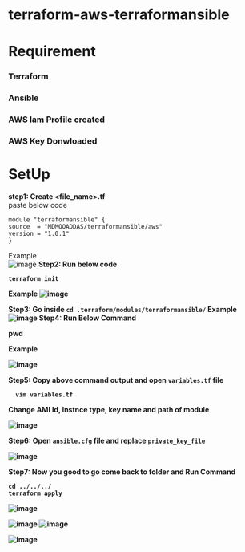 # terraform-aws-terraformansible
# Requirement
### Terraform
### Ansible
### AWS Iam Profile created
### AWS Key Donwloaded

# SetUp
<b>step1: Create <file_name>.tf</b><br>
paste below code <br>
  ```
  module "terraformansible" {
  source  = "MDMOQADDAS/terraformansible/aws"
  version = "1.0.1"
}
  
```

Example<br>
  ![image](https://user-images.githubusercontent.com/69861558/172779813-12bc15c9-7646-437b-9190-193e0abb66de.png)
<b>Step2: Run below code<b>
  ```
  terraform init
  ```
  Example
  ![image](https://user-images.githubusercontent.com/69861558/172780387-fe1049cf-6d8b-413a-9017-0c1dfff0c4c9.png)

  <b> Step3: Go inside 
    ```
    cd .terraform/modules/terraformansible/
    ```
    Example
    ![image](https://user-images.githubusercontent.com/69861558/172780495-0f4dc1a8-1a35-4097-946b-93eb012c892c.png)
    <b>Step4: Run Below Command</b>
 
  pwd
 
    
  Example
    
  ![image](https://user-images.githubusercontent.com/69861558/172780655-4de08f26-2dc9-4cbd-b298-76718c0f208d.png)
  
 <b>Step5: Copy above command output and open `variables.tf` file
 ```
   vim variables.tf
 ```

  Change AMI Id, Instnce type, key name and path of module 


  ![image](https://user-images.githubusercontent.com/69861558/172780921-3d7810fc-c275-497e-9b3a-b53e9160fd82.png)

  <b> Step6: Open `ansible.cfg` file and replace `private_key_file`

  ![image](https://user-images.githubusercontent.com/69861558/172781299-bc5a7738-c569-4654-97b6-4e42d6b4da72.png)

  <b> Step7: Now you good to go come back to folder and Run Command

  ```
  cd ../../../
  terraform apply
  ```

![image](https://user-images.githubusercontent.com/69861558/172784236-f856a525-a51a-4284-8d56-0ca96aa897f6.png)

![image](https://user-images.githubusercontent.com/69861558/172784911-fcc724a5-830f-4f6d-a4eb-2e4d46362c07.png)
![image](https://user-images.githubusercontent.com/69861558/172784985-6a527899-b703-480d-af84-627063c26c6c.png)

![image](https://user-images.githubusercontent.com/69861558/172784795-29751561-c2d2-495b-b675-c4d8f2b17152.png)
